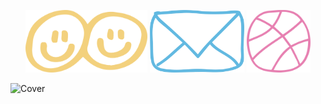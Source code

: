 
<p align="center">
  <a href="https://www.linkedin.com/in/margueritechoyer/"><img src="linkedin.png" alt="linkedin" style="height: 100px;"></a>
  <a href="mailto:margueritechoyer@gmail.com"><img src="mail.png" alt="email" style="height: 100px;"></a>
  <a href="https://dribbble.com/MargueriteC"><img src="dribbble.png" alt="dribbble" style="height: 100px;"></a>
</p>

![Cover](CVLM.jpg)


